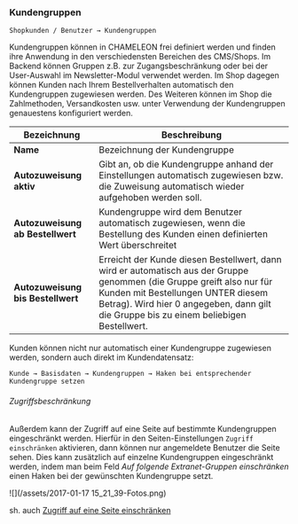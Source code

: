 ### Kundengruppen

    Shopkunden / Benutzer → Kundengruppen

Kundengruppen können in CHAMELEON frei definiert werden und finden ihre Anwendung in den verschiedensten Bereichen des CMS/Shops. Im Backend können Gruppen z.B. zur Zugangsbeschränkung oder bei der User-Auswahl im Newsletter-Modul verwendet werden. Im Shop dagegen können Kunden nach Ihrem Bestellverhalten automatisch den Kundengruppen zugewiesen werden. Des Weiteren können im Shop die Zahlmethoden, Versandkosten usw. unter Verwendung der Kundengruppen genauestens konfiguriert werden.

| Bezeichnung | Beschreibung |
| --- | --- |
| **Name** | Bezeichnung der Kundengruppe |
| **Autozuweisung aktiv** | Gibt an, ob die Kundengruppe anhand der Einstellungen automatisch zugewiesen bzw. die Zuweisung automatisch wieder aufgehoben werden soll. |
| **Autozuweisung ab Bestellwert** | Kundengruppe wird dem Benutzer automatisch zugewiesen, wenn die Bestellung des Kunden einen definierten Wert überschreitet |
| **Autozuweisung bis Bestellwert** | Erreicht der Kunde diesen Bestellwert, dann wird er automatisch aus der Gruppe genommen \(die Gruppe greift also nur für Kunden mit Bestellungen UNTER diesem Betrag\). Wird hier 0 angegeben, dann gilt die Gruppe bis zu einem beliebigen Bestellwert. |

Kunden können nicht nur automatisch einer Kundengruppe zugewiesen werden, sondern auch direkt im Kundendatensatz:

    Kunde → Basisdaten → Kundengruppen → Haken bei entsprechender Kundengruppe setzen

###### Zugriffsbeschränkung

Außerdem kann der Zugriff auf eine Seite auf bestimmte Kundengruppen eingeschränkt werden. Hierfür in den Seiten-Einstellungen `Zugriff einschränken` aktivieren, dann können nur angemeldete Benutzer die Seite sehen. Dies kann zusätzlich auf einzelne Kundengruppen eingeschränkt werden, indem man beim Feld _Auf folgende Extranet-Gruppen einschränken_ einen Haken bei der gewünschten Kundengruppe setzt.

![](/assets/2017-01-17 15_21_39-Fotos.png)

sh. auch [Zugriff auf eine Seite einschränken](/zugriff-auf-eine-seite-einschranken.md)


